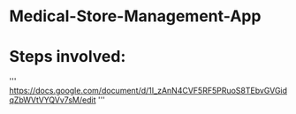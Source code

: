 # Medical-Store-Management-App


# Steps involved:
'''
https://docs.google.com/document/d/1I_zAnN4CVF5RF5PRuoS8TEbvGVGidqZbWVtVYQVv7sM/edit
'''
